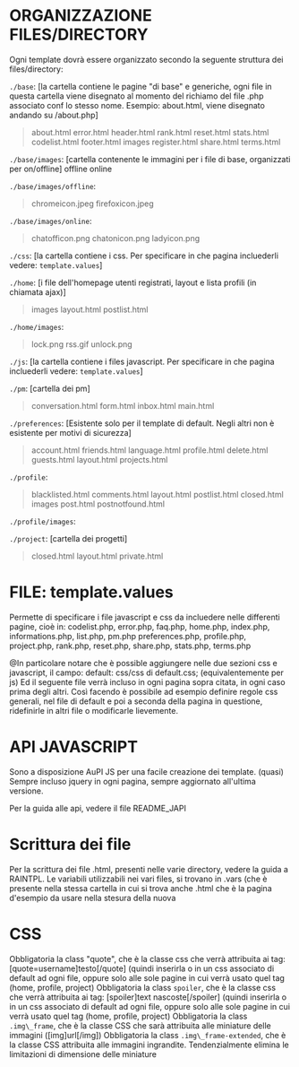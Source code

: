 ORGANIZZAZIONE FILES/DIRECTORY
==============================

Ogni template dovrà essere organizzato secondo la seguente struttura dei files/directory:

`./base`: [la cartella contiene le pagine "di base" e generiche, ogni file in questa cartella viene disegnato al momento del richiamo del file .php associato conf lo stesso nome. Esempio: about.html, viene disegnato andando su /about.php]

> about.html     error.html   header.html  rank.html      reset.html  stats.html
> codelist.html  footer.html  images       register.html  share.html  terms.html

`./base/images`: [cartella contenente le immagini per i file di base, organizzati per on/offline]
offline  online

`./base/images/offline`:
> chromeicon.jpeg  firefoxicon.jpeg

`./base/images/online`:
> chatofficon.png  chatonicon.png  ladyicon.png

`./css`: [la cartella contiene i css. Per specificare in che pagina incluederli vedere: `template.values`]

`./home`: [i file dell'homepage utenti registrati, layout e lista profili (in chiamata ajax)]
> images  layout.html  postlist.html

`./home/images`:
> lock.png  rss.gif  unlock.png

`./js`: [la cartella contiene i files javascript. Per specificare in che pagina incluederli vedere: `template.values`]

`./pm`: [cartella dei pm]
> conversation.html  form.html  inbox.html  main.html

`./preferences`: [Esistente solo per il template di default. Negli altri non è esistente per motivi di sicurezza]
> account.html  friends.html  language.html  profile.html
> delete.html   guests.html   layout.html    projects.html

`./profile`:
> blacklisted.html  comments.html  layout.html  postlist.html
> closed.html       images         post.html    postnotfound.html

`./profile/images`:

`./project`: [cartella dei progetti]
> closed.html  layout.html  private.html

FILE: template.values
=====================
Permette di specificare i file javascript e css da incluedere nelle differenti pagine, cioè in:
codelist.php, error.php, faq.php, home.php, index.php, informations.php, list.php, pm.php
preferences.php, profile.php, project.php, rank.php, reset.php, share.php, stats.php, terms.php

@In particolare notare che è possible aggiungere nelle due sezioni css e javascript, il campo:
default: css/css di default.css; (equivalentemente per js)
Ed il seguente file verrà incluso in ogni pagina sopra citata, in ogni caso prima degli altri.
Così facendo è possibile ad esempio definire regole css generali, nel file di default e poi a seconda
della pagina in questione, ridefinirle in altri file o modificarle lievemente.

API JAVASCRIPT
==============
Sono a disposizione AuPI JS per una facile creazione dei template.
(quasi) Sempre incluso jquery in ogni pagina, sempre aggiornato all'ultima versione.

Per la guida alle api, vedere il file README\_JAPI

Scrittura dei file
=================
Per la scrittura dei file .html, presenti nelle varie directory, vedere la guida a RAINTPL.
Le variabili utilizzabili nei vari files, si trovano in <nomefile>.vars
(che è presente nella stessa cartella in cui si trova anche <nomefile>.html che è la pagina d'esempio
da usare nella stesura della nuova

CSS
===
Obbligatoria la class "quote", che è la classe css che verrà attribuita ai tag:
[quote=username]testo[/quote]
(quindi inserirla o in un css associato di default ad ogni file, oppure solo alle sole pagine in cui
verrà usato quel tag (home, profile, project)
Obbligatoria la class `spoiler`, che è la classe css che verrà attribuita ai tag:
[spoiler]text nascoste[/spoiler]
(quindi inserirla o in un css associato di default ad ogni file, oppure solo alle sole pagine in cui
verrà usato quel tag (home, profile, project)
Obbligatoria la class `.img\_frame`, che è la classe CSS che sarà attribuita alle miniature
delle immagini ([img]url[/img])
Obbligatoria la class `.img\_frame-extended`, che è la classe CSS attribuita alle 
immagini ingrandite. Tendenzialmente elimina le limitazioni di dimensione delle miniature

